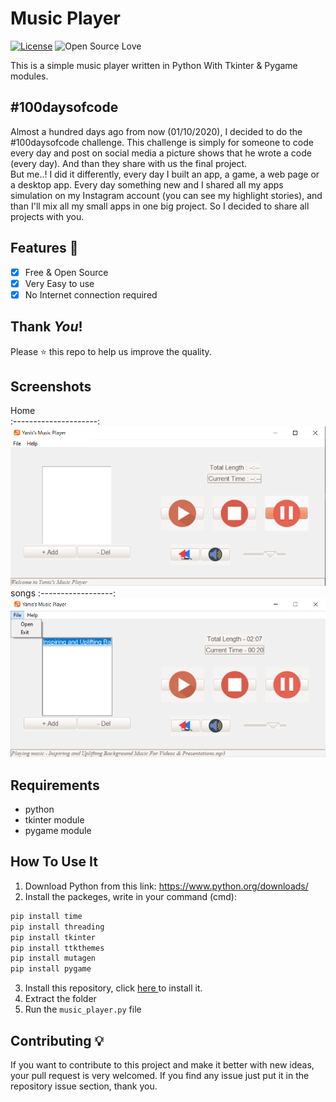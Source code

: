 # Music Player
[![License](https://img.shields.io/badge/License-Apache%202.0-blue.svg)](LICENSE)
![Open Source Love](https://badges.frapsoft.com/os/v1/open-source.svg?v=102)

This is a simple music player written in Python With Tkinter & Pygame modules.


## #100daysofcode
Almost a hundred days ago from now (01/10/2020), I decided to do the #100daysofcode challenge. This challenge is simply for someone to code every day and post on social media a picture shows that he wrote a code (every day). And than they share with us the final project.<br>
But me..! I did it differently, every day I built an app, a game, a web page or a desktop app. Every day something new and I shared all my apps simulation on my Instagram account (you can see my highlight stories), and than I'll mix all my small apps in one big project. So I decided to share all projects with you.<br>

## Features :dart:
* [x] Free & Open Source
* [x] Very Easy to use
* [x] No Internet connection required

## Thank _You_!
Please :star: this repo to help us improve the quality.

## Screenshots
Home           
:---------------------:
![screenshoot](screenshots/mp1.png)
songs
:------------------:
![screenshoot](screenshots/mp2.png)

## Requirements
* python
* tkinter module
* pygame module

## How To Use It
1. Download Python from this link: https://www.python.org/downloads/
2. Install the packeges, write in your command (cmd):
```bash
pip install time
pip install threading
pip install tkinter
pip install ttkthemes
pip install mutagen
pip install pygame
```
3. Install this repository, click <a href="https://github.com/mohamedyanis/music-player/archive/main.zip"> here </a> to install it.
4. Extract the folder
5. Run the ```music_player.py``` file

## Contributing 💡
If you want to contribute to this project and make it better with new ideas, your pull request is very welcomed.
If you find any issue just put it in the repository issue section, thank you.
